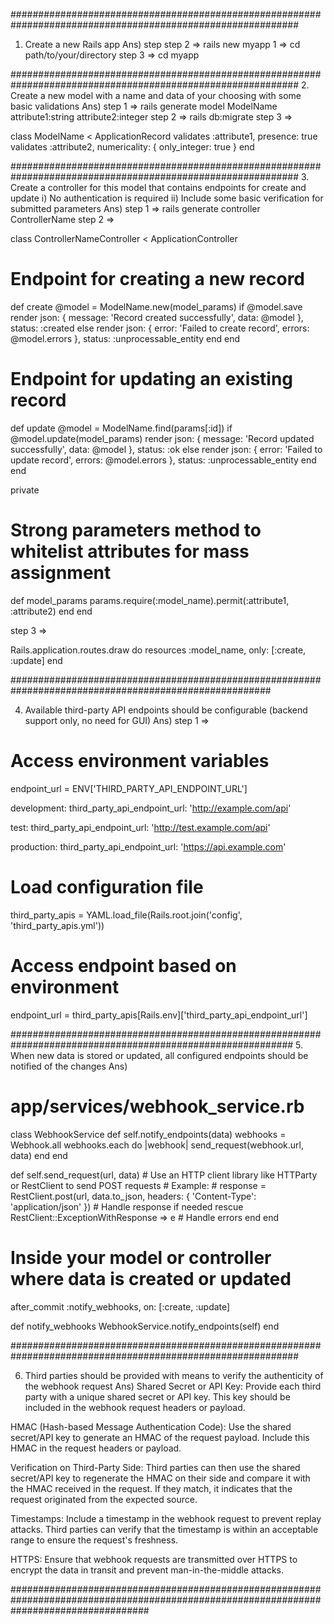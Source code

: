 ############################################################################################################
1. Create a new Rails app
Ans) 
step step 2 => rails new myapp
1 => cd path/to/your/directory
step 3 => cd myapp

############################################################################################################
2. Create a new model with a name and data of your choosing with some basic validations
Ans)
step 1 => rails generate model ModelName attribute1:string attribute2:integer
step 2 => rails db:migrate
step 3 => 

class ModelName < ApplicationRecord
  validates :attribute1, presence: true
  validates :attribute2, numericality: { only_integer: true }
end

############################################################################################################
3. Create a controller for this model that contains endpoints for create and update
i) No authentication is required
ii) Include some basic verification for submitted parameters
Ans)
step 1 => rails generate controller ControllerName
step 2 => 

class ControllerNameController < ApplicationController
  # Endpoint for creating a new record
  def create
    @model = ModelName.new(model_params)
    if @model.save
      render json: { message: 'Record created successfully', data: @model }, status: :created
    else
      render json: { error: 'Failed to create record', errors: @model.errors }, status: :unprocessable_entity
    end
  end

  # Endpoint for updating an existing record
  def update
    @model = ModelName.find(params[:id])
    if @model.update(model_params)
      render json: { message: 'Record updated successfully', data: @model }, status: :ok
    else
      render json: { error: 'Failed to update record', errors: @model.errors }, status: :unprocessable_entity
    end
  end

  private

  # Strong parameters method to whitelist attributes for mass assignment
  def model_params
    params.require(:model_name).permit(:attribute1, :attribute2)
  end
end

step 3 => 

Rails.application.routes.draw do
  resources :model_name, only: [:create, :update]
end

#######################################################################################################

4. Available third-party API endpoints should be configurable (backend support only, no need for GUI)
Ans) step 1 => 
# Access environment variables
endpoint_url = ENV['THIRD_PARTY_API_ENDPOINT_URL']

development:
  third_party_api_endpoint_url: 'http://example.com/api'

test:
  third_party_api_endpoint_url: 'http://test.example.com/api'

production:
  third_party_api_endpoint_url: 'https://api.example.com'

# Load configuration file
third_party_apis = YAML.load_file(Rails.root.join('config', 'third_party_apis.yml'))

# Access endpoint based on environment
endpoint_url = third_party_apis[Rails.env]['third_party_api_endpoint_url']

###########################################################################################################
5. When new data is stored or updated, all configured endpoints should be notified of the changes
Ans)

# app/services/webhook_service.rb
class WebhookService
  def self.notify_endpoints(data)
    webhooks = Webhook.all
    webhooks.each do |webhook|
      send_request(webhook.url, data)
    end
  end

  def self.send_request(url, data)
    # Use an HTTP client library like HTTParty or RestClient to send POST requests
    # Example:
    # response = RestClient.post(url, data.to_json, headers: { 'Content-Type': 'application/json' })
    # Handle response if needed
  rescue RestClient::ExceptionWithResponse => e
    # Handle errors
  end
end

# Inside your model or controller where data is created or updated
after_commit :notify_webhooks, on: [:create, :update]

def notify_webhooks
  WebhookService.notify_endpoints(self)
end

############################################################################################################

6. Third parties should be provided with means to verify the authenticity of the webhook request
Ans)
  Shared Secret or API Key: Provide each third party with a unique shared secret or API key. 
  This key should be included in the webhook request headers or payload.

  HMAC (Hash-based Message Authentication Code): Use the shared secret/API key to generate an HMAC of the request payload. 
  Include this HMAC in the request headers or payload.

   Verification on Third-Party Side: Third parties can then use the shared secret/API key to regenerate the HMAC on their side and 
   compare it with the HMAC received in the request. If they match, it indicates that the request originated from the expected source.

   Timestamps: Include a timestamp in the webhook request to prevent replay attacks. Third parties can verify that the timestamp is within an 
    acceptable range to ensure the request's freshness.

   HTTPS: Ensure that webhook requests are transmitted over HTTPS to encrypt the data in transit and prevent man-in-the-middle attacks.

#########################################################################################################################################
